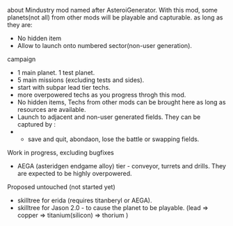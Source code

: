
about
Mindustry mod named after AsteroiGenerator. 
With this mod, some planets(not all) from other mods will be playable and capturable. as long as they are:
- No hidden item
- Allow to launch onto numbered sector(non-user generation). 

campaign
- 1 main planet. 1 test planet. 
- 5 main missions (excluding tests and sides). 
- start with subpar lead tier techs.  
- more overpowered techs as you progress throgh this mod.
- No hidden items, Techs from other mods can be brought here as long as resources are available.
- Launch to adjacent and non-user generated fields. They can be captured by :
- - save and quit, abondaon, lose the battle or swapping fields.    

Work in progress, excluding bugfixes
- AEGA (asteridgen endgame alloy) tier - conveyor, turrets and drills. They are expected to be highly overpowered.

Proposed untouched (not started yet)
- skilltree for erida (requires titanberyl or AEGA).
- skilltree for Jason 2.0 - to cause the planet to be playable.  (lead => copper => titanium(silicon) => thorium )
